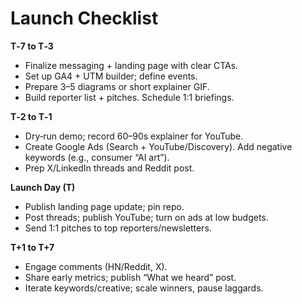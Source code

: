 # Launch Checklist

**T‑7 to T‑3**
- Finalize messaging + landing page with clear CTAs.
- Set up GA4 + UTM builder; define events.
- Prepare 3–5 diagrams or short explainer GIF.
- Build reporter list + pitches. Schedule 1:1 briefings.

**T‑2 to T‑1**
- Dry‑run demo; record 60–90s explainer for YouTube.
- Create Google Ads (Search + YouTube/Discovery). Add negative keywords (e.g., consumer “AI art”).
- Prep X/LinkedIn threads and Reddit post.

**Launch Day (T)**
- Publish landing page update; pin repo.
- Post threads; publish YouTube; turn on ads at low budgets.
- Send 1:1 pitches to top reporters/newsletters.

**T+1 to T+7**
- Engage comments (HN/Reddit, X).
- Share early metrics; publish “What we heard” post.
- Iterate keywords/creative; scale winners, pause laggards.
